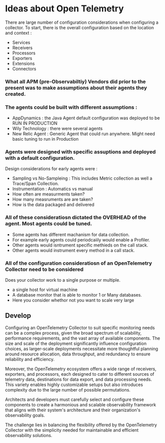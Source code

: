 # Ideas about Open Telemetry 

There are large number of configuration considerations when configuring a collector. To start,  there is the overall configuration based on the location and context :

- Services
- Receivers
- Processors
- Exporters
- Extensions
- Connectors


### What all APM (pre-Observabiltiy) Vendors did prior to the present was to make assumptions about their agents they created.

### The agents could be built with different assumptions :

- AppDynamics : the Java Agent default configuration was deployed to be RUN IN PRODUCTION
- Wily Technology : there were several agents
- New Relic Agent : Generic Agent that could run anywhere.  Might need basic tuning to run in Production


### Agents were designed with specific assuptions and deployed with a default configuration.

Design considerations for early agents were :
- Sampling vs No-Sampleing : This includes Metric collection as well a Trace/Span Collection.
- Instrumentation : Automatics vs manual
- How often are measurments taken?
- How many measruments are are taken?
- How is the data packaged and delivered

### All of these consideratiosn dictated the OVERHEAD of the agent. Most agents could be tuned.
- Some agents has different machanism for data collection.
- For example early agents could periodcaiily would enable a Profiler.
- Other agents would isntrument specific  methieds on the call stack.
- Other agents would instrument every method in a call stack.

### All of the configuration consideratiosn of an OpenTelemetry Collector need to be considered

Does your collector work to a single purpose or multiple.
- a single host for virtual machine
- A database monitor that is able to monitor 1 or Many databases.  
- Here you consider whethor not you want to scale very large

## Develop

Configuring an OpenTelemetry Collector to suit specific monitoring needs can be a complex process, given the broad spectrum of scalability, performance requirements, and the vast array of available components. The size and scale of the deployment significantly influence configuration choices, as larger-scale deployments necessitate more thoughtful planning around resource allocation, data throughput, and redundancy to ensure reliability and efficiency.

Moreover, the OpenTelemetry ecosystem offers a wide range of receivers, exporters, and processors, each designed to cater to different sources of telemetry data, destinations for data export, and data processing needs. This variety enables highly customizable setups but also introduces complexity due to the large number of possible permutations.

Architects and developers must carefully select and configure these components to create a harmonious and scalable observability framework that aligns with their system's architecture and their organization's observability goals.

The challenge lies in balancing the flexibility offered by the OpenTelemetry Collector with the simplicity needed for maintainable and efficient observability solutions.
